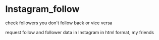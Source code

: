 # Instagram_follow
check followers you don't follow back or vice versa

request follow and follower data in Instagram in html format, my friends
